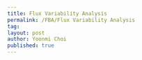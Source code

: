 ```yaml
---
title: Flux Variability Analysis
permalink: /FBA/Flux Variability Analysis
tag: 
layout: post
author: Yoonmi Choi
published: true
---
```

